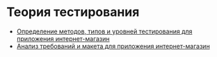 # Теория тестирования
- [Определение методов, типов и уровней тестирования для приложения интернет-магазин](https://docs.google.com/spreadsheets/d/1Pn-Ju73OigLOvDfSOtL5__ZYqJ4qerKUZA9qHs02P4k/edit?gid=1647196050#gid=1647196050)  
- [Анализ требований и макета для приложения интернет-магазин](https://docs.google.com/spreadsheets/d/1FkEq5ku2ZbAQy3z-8TtlqEM6MsBin-hUqFBwq8gZhy0/edit?gid=1776886247#gid=1776886247)
